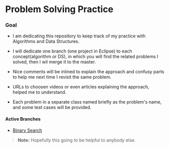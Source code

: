 # **Problem Solving Practice** 


### **Goal**

 * I am dedicating this repository to keep track of my practice with Algorithms and Data Structures.
 * I will dedicate one branch (one project in Eclipse) to each concept(algorithm or DS), in which you will find the related problems
   I solved, then I wil merge it to the master.
 
 * Nice comments will be inlined to explain the approach and confusy parts to help me next time I revisit
   the same problem.
   
 * URLs to choosen videos or even articles explaining the approach, helped me to understand.
 
 * Each problem in a separate class named briefly as the problem's  name, and some test cases will be provided.
 
 #### **Active Branches**
 * <a href="https://github.com/ahmadmazen/problemsolving/tree/binarysearch">Binary Search</a>

 
 
 > **Note:** Hopefully this going to be helpful to anybody else.
